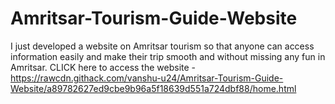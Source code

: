 # Amritsar-Tourism-Guide-Website
I just developed a website on Amritsar tourism so that anyone can access information easily and make their trip smooth and without missing any fun in Amritsar.
CLICK here to access the website - https://rawcdn.githack.com/vanshu-u24/Amritsar-Tourism-Guide-Website/a89782627ed9cbe9b96a5f18639d551a724dbf88/home.html

